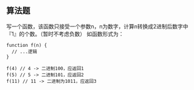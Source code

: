 ## 算法题

写一个函数，该函数只接受一个参数n，n为数字，计算n转换成2进制后数字中『1』的个数。（暂时不考虑负数）
如函数形式为：

```
function f(n) {
  // ...逻辑
}

f(4) // 4 -> 二进制100，应返回1
f(5) // 5 -> 二进制101，应返回2
f(11) // 11 -> 二进制为1011，应返回3
```